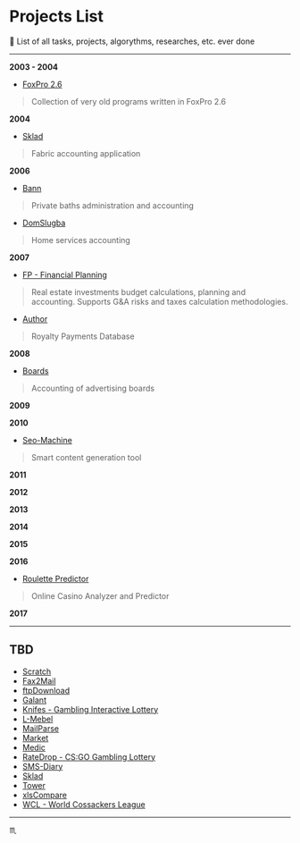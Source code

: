 # Projects List #

:floppy_disk: List of all tasks, projects, algorythms, researches, etc. ever done

---

**2003 - 2004**

- [FoxPro 2.6](projects/foxpro26/)
> Collection of very old programs written in FoxPro 2.6

**2004**

- [Sklad](projects/sklad/)
> Fabric accounting application

**2006**

- [Bann](projects/bann/)
> Private baths administration and accounting

- [DomSlugba](projects/domslugba/)
> Home services accounting

**2007**

- [FP - Financial Planning](projects/fp/)
> Real estate investments budget calculations, planning and accounting.
  Supports G&A risks and taxes calculation methodologies.

- [Author](projects/author/)
> Royalty Payments Database

**2008**

- [Boards](projects/boards/)
> Accounting of advertising boards

**2009**

**2010**

- [Seo-Machine](projects/seo-machine/)
> Smart content generation tool

**2011**

**2012**

**2013**

**2014**

**2015**

**2016**

- [Roulette Predictor](projects/roulette-predictor/)
> Online Casino Analyzer and Predictor

**2017**

---

## TBD ##

- [Scratch](projects/scratch/)
- [Fax2Mail](projects/fax2mail/)
- [ftpDownload](projects/ftpdownload/)
- [Galant](projects/galant/)
- [Knifes - Gambling Interactive Lottery](projects/knifes/)
- [L-Mebel](projects/l-mebel/)
- [MailParse](projects/mailparse/)
- [Market](projects/market/)
- [Medic](projects/medic/)
- [RateDrop - CS:GO Gambling Lottery](projects/ratedrop/)
- [SMS-Diary](projects/sms-diary/)
- [Sklad](projects/sklad/)
- [Tower](projects/tower/)
- [xlsCompare](projects/xlscompare/)
- [WCL - World Cossackers League](projects/xlscompare/)

---

:scorpius:
